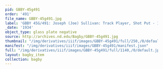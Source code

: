 ```yaml
---
pid: GBBY-45g491
order: '491'
file_name: GBBY-45g491.jpg
label: 'GBBY 45G/491: Joseph (Joe) Sullivan: Track Player, Shot Put - 1934'
_date: '1934'
object_type: glass plate negative
source: http://archives.nd.edu/Bagby/GBBY-45g491.jpg
thumbnail: "/img/derivatives/iiif/images/GBBY-45g491/full/250,/0/default.jpg"
manifest: "/img/derivatives/iiif/images/GBBY-45g491/manifest.json"
full: "/img/derivatives/iiif/images/GBBY-45g491/full/1140,/0/default.jpg"
layout: bagby_item
collection: bagby
---
```

